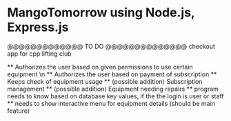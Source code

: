# MangoTomorrow using Node.js, Express.js

@@@@@@@@@@@@@ TO DO @@@@@@@@@@@@@@
checkout app for cpp lifting club
 
** Authorizes the user based on given permissions to use certain equipment \n
** Authorizes the user based on payment of subscription
** Keeps check of equipment usage
** (possible addition) Subscription management
** (possible addition) Equipment needing repairs
** program needs to know based on database key values, if the the login is user or staff
** needs to show interactive menu for equipment details (should be main feature)
